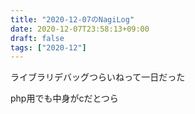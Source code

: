 ```yaml
---
title: "2020-12-07のNagiLog"
date: 2020-12-07T23:58:13+09:00
draft: false
tags: ["2020-12"]
---
```


ライブラリデバッグつらいねって一日だった

php用でも中身がcだとつら

